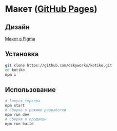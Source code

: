 # Макет ([GitHub Pages](https://dskyworks.github.io/kotiko/dist/))

## Дизайн
[Макет в Figma](https://www.figma.com/file/E3fXe44KkZWdQ69ha1ExEy/%5BPublished%5D%5BRU%5D-%C2%AB%D0%9A%D0%BE%D1%82%D0%B8%D0%BA%D0%BE%C2%BB?node-id=0%3A1)
## Установка

``` bash
git clone https://github.com/dskyworks/kotiko.git
cd kotiko
npm i
```

## Использование
``` bash
# Запуск сервера
npm start
# Сборка в режиме разработки
npm run dev
# Сборка в продакшн
npm run build
```
